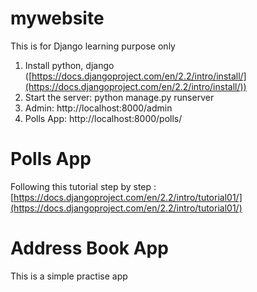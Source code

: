 # mywebsite
This is for Django learning purpose only

1. Install python, django ([https://docs.djangoproject.com/en/2.2/intro/install/](https://docs.djangoproject.com/en/2.2/intro/install/))
2. Start the server: python manage.py runserver
3. Admin: http://localhost:8000/admin
4. Polls App: http://localhost:8000/polls/

# Polls App
Following this tutorial step by step : [https://docs.djangoproject.com/en/2.2/intro/tutorial01/](https://docs.djangoproject.com/en/2.2/intro/tutorial01/)

# Address Book App
This is a simple practise app
